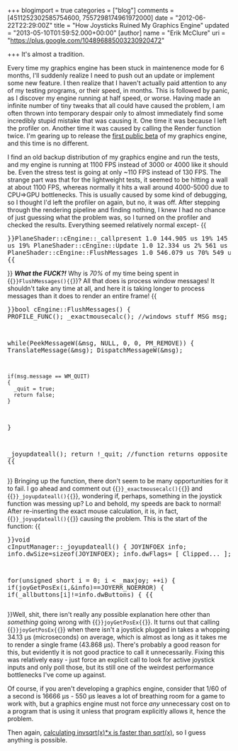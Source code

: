 +++
blogimport = true
categories = ["blog"]
comments = [4511252302585754600, 7557298174961972000]
date = "2012-06-22T22:29:00Z"
title = "How Joysticks Ruined My Graphics Engine"
updated = "2013-05-10T01:59:52.000+00:00"
[author]
name = "Erik McClure"
uri = "https://plus.google.com/104896885003230920472"

+++
It's almost a tradition.

Every time my graphics engine has been stuck in maintenence mode for 6 months, I'll suddenly realize I need to push out an update or implement some new feature. I then realize that I haven't actually paid attention to any of my testing programs, or their speed, in months. This is followed by panic, as I discover my engine running at half speed, or worse. Having made an infinite number of tiny tweaks that all could have caused the problem, I am often thrown into temporary despair only to almost immediately find some incredibly stupid mistake that was causing it. One time it was because I left the profiler on. Another time it was caused by calling the Render function twice. I'm gearing up to release the [first public beta](http://blackspherestudios.com) of my graphics engine, and this time is no different.

I find an old backup distribution of my graphics engine and run the tests, and my engine is running at 1100 FPS instead of 3000 or 4000 like it should be. Even the stress test is going at only \~110 FPS instead of 130 FPS. The strange part was that for the lightweight tests, it seemed to be hitting a wall at about 1100 FPS, whereas normally it hits a wall around 4000-5000 due to CPU⇒GPU bottlenecks. This is usually caused by some kind of debugging, so I thought I'd left the profiler on again, but no, it was off. After stepping through the rendering pipeline and finding nothing, I knew I had no chance of just guessing what the problem was, so I turned on the profiler and checked the results. Everything seemed relatively normal except-  {{<pre cil>}}PlaneShader::cEngine::_callpresent       1.0    144.905 us   19%        145 us   19%
PlaneShader::cEngine::Update             1.0     12.334 us    2%        561 us   72%
PlaneShader::cEngine::FlushMessages    1.0    546.079 us   70%        549 us   71%
{{</pre>}} **_What the FUCK?!_** Why is _70%_ of my time being spent in {{<code>}}FlushMessages(){{</code>}}? All that does is process window messages! It shouldn't take any time at all, and here it is taking longer to process messages than it does to render an entire frame!  {{<pre cpp>}}bool cEngine::FlushMessages()
{
PROFILE_FUNC();
_exactmousecalc();
//windows stuff
MSG msg;

while(PeekMessageW(&msg, NULL, 0, 0, PM_REMOVE))
{
TranslateMessage(&msg);
DispatchMessageW(&msg);

    if(msg.message == WM_QUIT)
    {
      _quit = true;
      return false;
    }

}

_joyupdateall();
return !_quit; //function returns opposite of quit
}
{{</pre>}} Bringing up the function, there don't seem to be many opportunities for it to fail. I go ahead and comment out {{<code>}}_exactmousecalc(){{</code>}} and {{<code>}}_joyupdateall(){{</code>}}, wondering if, perhaps, something in the joystick function was messing up? Lo and behold, my speeds are back to normal! After re-inserting the exact mouse calculation, it is, in fact, {{<code>}}_joyupdateall(){{</code>}} causing the problem. This is the start of the function:  {{<pre cpp>}}void cInputManager::_joyupdateall()
{
JOYINFOEX info;
info.dwSize=sizeof(JOYINFOEX);
info.dwFlags= \[ Clipped... \];

for(unsigned short i = 0; i < _maxjoy; ++i)
{
if(joyGetPosEx(i,&info)==JOYERR_NOERROR)
{
if(_allbuttons\[i\]!=info.dwButtons)
{
{{</pre>}}Well, shit, there isn't really any possible explanation here other than _something_ going wrong with {{<code>}}joyGetPosEx{{</code>}}. It turns out that calling {{<code>}}joyGetPosEx{{</code>}} when there isn't a joystick plugged in takes a whopping 34.13 µs (microseconds) on average, which is almost as long as it takes me to render a single frame (43.868 µs). There's probably a good reason for this, but evidently it is not good practice to call it unnecessarily. Fixing this was relatively easy - just force an explicit call to look for active joystick inputs and only poll those, but its still one of the weirdest performance bottlenecks I've come up against.

Of course, if you aren't developing a graphics engine, consider that 1/60 of a second is 16666 µs - 550 µs leaves a lot of breathing room for a game to work with, but a graphics engine must not force _any_ unnecessary cost on to a program that is using it unless that program explicitly allows it, hence the problem.

Then again, [calculating invsqrt(x)*x is faster than sqrt(x)](http://stackoverflow.com/questions/1528727/why-is-sse-scalar-sqrtx-slower-than-rsqrtx-x), so I guess anything is possible.